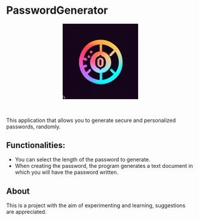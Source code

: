 # PasswordGenerator
<p align="center">
  <img src="Web/logo.jpg" width="40%">
</p>

<br>

This application that allows you to generate secure and personalized passwords, randomly.

## Functionalities:

* You can select the length of the password to generate.
* When creating the password, the program generates a text document in which you will have the password written.

## About

This is a project with the aim of experimenting and learning, suggestions are appreciated.
